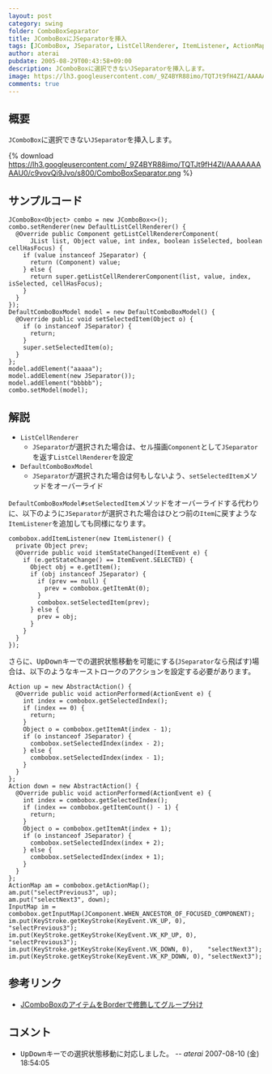 ```yaml
---
layout: post
category: swing
folder: ComboBoxSeparator
title: JComboBoxにJSeparatorを挿入
tags: [JComboBox, JSeparator, ListCellRenderer, ItemListener, ActionMap, InputMap]
author: aterai
pubdate: 2005-08-29T00:43:58+09:00
description: JComboBoxに選択できないJSeparatorを挿入します。
image: https://lh3.googleusercontent.com/_9Z4BYR88imo/TQTJt9fH4ZI/AAAAAAAAAU0/c9vovQi9Jvo/s800/ComboBoxSeparator.png
comments: true
---
```

## 概要
`JComboBox`に選択できない`JSeparator`を挿入します。

{% download https://lh3.googleusercontent.com/_9Z4BYR88imo/TQTJt9fH4ZI/AAAAAAAAAU0/c9vovQi9Jvo/s800/ComboBoxSeparator.png %}

## サンプルコード
<pre class="prettyprint"><code>JComboBox&lt;Object&gt; combo = new JComboBox&lt;&gt;();
combo.setRenderer(new DefaultListCellRenderer() {
  @Override public Component getListCellRendererComponent(
      JList list, Object value, int index, boolean isSelected, boolean cellHasFocus) {
    if (value instanceof JSeparator) {
      return (Component) value;
    } else {
      return super.getListCellRendererComponent(list, value, index, isSelected, cellHasFocus);
    }
  }
});
DefaultComboBoxModel model = new DefaultComboBoxModel() {
  @Override public void setSelectedItem(Object o) {
    if (o instanceof JSeparator) {
      return;
    }
    super.setSelectedItem(o);
  }
};
model.addElement("aaaaa");
model.addElement(new JSeparator());
model.addElement("bbbbb");
combo.setModel(model);
</code></pre>

## 解説
- `ListCellRenderer`
    - `JSeparator`が選択された場合は、セル描画`Component`として`JSeparator`を返す`ListCellRenderer`を設定
- `DefaultComboBoxModel`
    - `JSeparator`が選択された場合は何もしないよう、`setSelectedItem`メソッドをオーバーライド

<!-- dummy comment line for breaking list -->

`DefaultComboBoxModel#setSelectedItem`メソッドをオーバーライドする代わりに、以下のように`JSeparator`が選択された場合はひとつ前の`Item`に戻すような`ItemListener`を追加しても同様になります。

<pre class="prettyprint"><code>combobox.addItemListener(new ItemListener() {
  private Object prev;
  @Override public void itemStateChanged(ItemEvent e) {
    if (e.getStateChange() == ItemEvent.SELECTED) {
      Object obj = e.getItem();
      if (obj instanceof JSeparator) {
        if (prev == null) {
          prev = combobox.getItemAt(0);
        }
        combobox.setSelectedItem(prev);
      } else {
        prev = obj;
      }
    }
  }
});
</code></pre>

さらに、<kbd>Up</kbd><kbd>Down</kbd>キーでの選択状態移動を可能にする(`JSeparator`なら飛ばす)場合は、以下のようなキーストロークのアクションを設定する必要があります。

<pre class="prettyprint"><code>Action up = new AbstractAction() {
  @Override public void actionPerformed(ActionEvent e) {
    int index = combobox.getSelectedIndex();
    if (index == 0) {
      return;
    }
    Object o = combobox.getItemAt(index - 1);
    if (o instanceof JSeparator) {
      combobox.setSelectedIndex(index - 2);
    } else {
      combobox.setSelectedIndex(index - 1);
    }
  }
};
Action down = new AbstractAction() {
  @Override public void actionPerformed(ActionEvent e) {
    int index = combobox.getSelectedIndex();
    if (index == combobox.getItemCount() - 1) {
      return;
    }
    Object o = combobox.getItemAt(index + 1);
    if (o instanceof JSeparator) {
      combobox.setSelectedIndex(index + 2);
    } else {
      combobox.setSelectedIndex(index + 1);
    }
  }
};
ActionMap am = combobox.getActionMap();
am.put("selectPrevious3", up);
am.put("selectNext3", down);
InputMap im = combobox.getInputMap(JComponent.WHEN_ANCESTOR_OF_FOCUSED_COMPONENT);
im.put(KeyStroke.getKeyStroke(KeyEvent.VK_UP, 0),      "selectPrevious3");
im.put(KeyStroke.getKeyStroke(KeyEvent.VK_KP_UP, 0),   "selectPrevious3");
im.put(KeyStroke.getKeyStroke(KeyEvent.VK_DOWN, 0),    "selectNext3");
im.put(KeyStroke.getKeyStroke(KeyEvent.VK_KP_DOWN, 0), "selectNext3");
</code></pre>

## 参考リンク
- [JComboBoxのアイテムをBorderで修飾してグループ分け](https://ateraimemo.com/Swing/BorderSeparator.html)

<!-- dummy comment line for breaking list -->

## コメント
- <kbd>Up</kbd><kbd>Down</kbd>キーでの選択状態移動に対応しました。 -- *aterai* 2007-08-10 (金) 18:54:05

<!-- dummy comment line for breaking list -->
